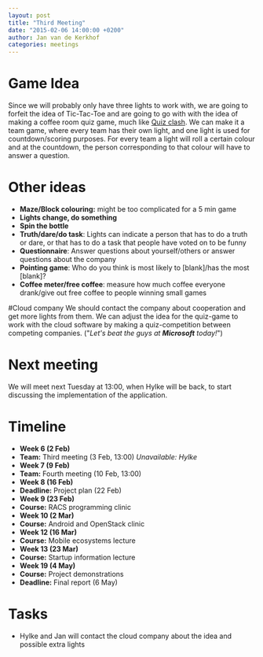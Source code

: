 ```yaml
---
layout: post
title: "Third Meeting"
date: "2015-02-06 14:00:00 +0200"
author: Jan van de Kerkhof
categories: meetings
---
```


# Game Idea
Since we will probably only have three lights to work with, we are going to forfeit the idea of Tic-Tac-Toe and are going to go with with the idea of making a coffee room quiz game, much like [Quiz clash](http://http://www.quizclash-game.com/).
We can make it a team game, where every team has their own light, and one light is used for countdown/scoring purposes. For every team a light will roll a certain colour and at the countdown, the person corresponding to that colour will have to answer a question.

# Other ideas

* **Maze/Block colouring:** might be too complicated for a 5 min game
* **Lights change, do something**
* **Spin the bottle**
* **Truth/dare/do task**: Lights can indicate a person that has to do a truth or dare, or that has to do a task that people have voted on to be funny
* **Questionnaire**: Answer questions about yourself/others or answer questions about the company
* **Pointing game**: Who do you think is most likely to [blank]/has the most [blank]?
* **Coffee meter/free coffee**: measure how much coffee everyone drank/give out free coffee to people winning small games


#Cloud company
We should contact the company about cooperation and get more lights from them. We can adjust the idea for the quiz-game to work with the cloud software by making a quiz-competition between competing companies. ("*Let's beat the guys at **Microsoft** today!*")

# Next meeting

We will meet next Tuesday at 13:00, when Hylke will be back, to start discussing the implementation of the application.

# Timeline

* **Week 6 (2 Feb)**
* **Team:** Third meeting (3 Feb, 13:00) *Unavailable: Hylke*
* **Week 7 (9 Feb)**
* **Team:** Fourth meeting (10 Feb, 13:00)
* **Week 8 (16 Feb)**
* **Deadline:** Project plan (22 Feb)
* **Week 9 (23 Feb)**
* **Course:** RACS programming clinic
* **Week 10 (2 Mar)**
* **Course:** Android and OpenStack clinic
* **Week 12 (16 Mar)**
* **Course:** Mobile ecosystems lecture
* **Week 13 (23 Mar)**
* **Course:** Startup information lecture
* **Week 19 (4 May)**
* **Course:** Project demonstrations
* **Deadline:** Final report (6 May)

# Tasks

* Hylke and Jan will contact the cloud company about the idea and possible extra lights
